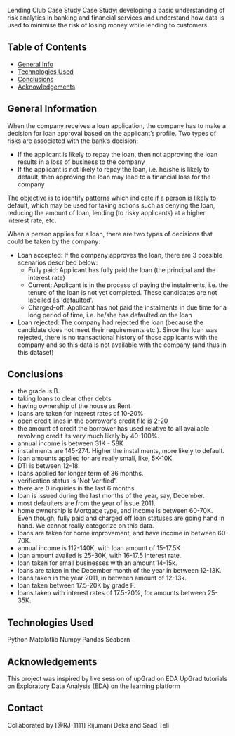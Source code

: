 Lending Club Case Study
Case Study: developing a basic understanding of risk analytics in banking and financial services and understand how data is used to minimise the risk of losing money while lending to customers.


## Table of Contents
* [General Info](#general-information)
* [Technologies Used](#technologies-used)
* [Conclusions](#conclusions)
* [Acknowledgements](#acknowledgements)

## General Information
When the company receives a loan application, the company has to make a decision for loan approval based on the applicant’s profile. Two types of risks are associated with the bank’s decision:
  - If the applicant is likely to repay the loan, then not approving the loan results in a loss of business to the company
  - If the applicant is not likely to repay the loan, i.e. he/she is likely to default, then approving the loan may lead to a financial loss for the company

The objective is to identify patterns which indicate if a person is likely to default, which may be used for taking actions such as denying the loan, reducing the amount of loan, lending (to risky applicants) at a higher interest rate, etc.

When a person applies for a loan, there are two types of decisions that could be taken by the company:
  - Loan accepted: If the company approves the loan, there are 3 possible scenarios described below:
      - Fully paid: Applicant has fully paid the loan (the principal and the interest rate)
      - Current: Applicant is in the process of paying the instalments, i.e. the tenure of the loan is not yet completed. These candidates are not labelled as 'defaulted'.
      -  Charged-off: Applicant has not paid the instalments in due time for a long period of time, i.e. he/she has defaulted on the loan
  - Loan rejected: The company had rejected the loan (because the candidate does not meet their requirements etc.). Since the loan was rejected, there is no transactional history of those applicants with the company and so this data is not available with the company (and thus in this dataset)

## Conclusions
 - the grade is B.
 - taking loans to clear other debts
 - having ownership of the house as Rent
 - loans are taken for interest rates of 10-20%
 - open credit lines in the borrower's credit file is 2-20
 - the amount of credit the borrower has used relative to all available revolving credit its very much likely by 40-100%.
 - annual income is between 31K - 58K
 - installments are 145-274. Higher the installments, more likely to default.
 - loan amounts applied for are really small, like, 5K-10K.
 - DTI is between 12-18.
 - loans applied for longer term of 36 months.
 - verification status is 'Not Verified'.
 - there are 0 inquiries in the last 6 months.
 - loan is issued during the last months of the year, say, December.
 - most defaulters are from the year of issue 2011.
 - home ownership is Mortgage type, and income is between 60-70K. Even though, fully paid and charged off loan statuses are going hand in hand. We cannot really categorize on this data.
 - loans are taken for home improvement, and have income in between 60-70K.
 - annual income is 112-140K, with loan amount of 15-17.5K
 - loan amount availed is 25-30K, with 16-17.5 interest rate.
 - loan taken for small businesses with an amount 14-15k.
 - loans are taken in the December month of the year in between 12-13K.
 - loans taken in the year 2011, in between amount of 12-13k.
 - loan taken between 17.5-20K by grade F.
 - loans taken with interest rates of 17.5-20%, for amounts between 25-35K.

## Technologies Used
Python 
Matplotlib
Numpy
Pandas
Seaborn

## Acknowledgements
This project was inspired by live session of upGrad on EDA
UpGrad tutorials on Exploratory Data Analysis (EDA) on the learning platform

## Contact
Collaborated by [@RJ-1111] Rijumani Deka and Saad Teli
